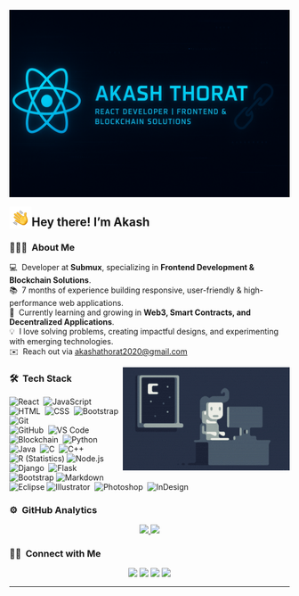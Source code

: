 <p><img src="https://github.com/akashthorat01/Akashthorat01/blob/main/assets/gitBAnner.png" alt="Akash Thorat Banner"></p>
<p><img alt="Hand Wave" src="https://raw.githubusercontent.com/AVS1508/AVS1508/master/assets/Hand%20Wave.gif" width="40" align="left"></p><h2>Hey there! I’m Akash</h2><p></p>

<h3 id="-about-me">👨🏻‍💻 &nbsp;About Me</h3>
<p>
💻 &nbsp;Developer at <b>Submux</b>, specializing in <b>Frontend Development & Blockchain Solutions</b>.<br>
📚 &nbsp;7 months of experience building responsive, user-friendly & high-performance web applications.<br>
🌱 &nbsp;Currently learning and growing in <b>Web3, Smart Contracts, and Decentralized Applications</b>.<br>
💡 &nbsp;I love solving problems, creating impactful designs, and experimenting with emerging technologies.<br>
✉️ &nbsp;Reach out via <a href="mailto:akashathorat2020@gmail.com">akashathorat2020@gmail.com</a><br>
</p>

<img alt="Night Coding" src="https://raw.githubusercontent.com/AVS1508/AVS1508/master/assets/Night-Coding.gif" align="right">

<h3 id="-tech-stack">🛠 &nbsp;Tech Stack</h3>
<p>
<img src="https://img.shields.io/badge/-React-05122A?style=flat&logo=react" alt="React">&nbsp;
<img src="https://img.shields.io/badge/-JavaScript-05122A?style=flat&logo=javascript" alt="JavaScript">&nbsp;
<img src="https://img.shields.io/badge/-HTML-05122A?style=flat&logo=HTML5" alt="HTML">&nbsp;
<img src="https://img.shields.io/badge/-CSS-05122A?style=flat&logo=CSS3&logoColor=1572B6" alt="CSS">&nbsp;
<img src="https://img.shields.io/badge/-Bootstrap-05122A?style=flat&logo=bootstrap&logoColor=563D7C" alt="Bootstrap">
<img src="https://img.shields.io/badge/-Git-05122A?style=flat&logo=git" alt="Git">&nbsp; <br>
<img src="https://img.shields.io/badge/-GitHub-05122A?style=flat&logo=github" alt="GitHub">&nbsp;
<img src="https://img.shields.io/badge/-VS Code-05122A?style=flat&logo=visual-studio-code&logoColor=007ACC" alt="VS Code">&nbsp;
<img src="https://img.shields.io/badge/-Blockchain-05122A?style=flat&logo=ethereum" alt="Blockchain">&nbsp;
<img src="https://img.shields.io/badge/-Python-05122A?style=flat&amp;logo=python" alt="Python">&nbsp;
<img src="https://img.shields.io/badge/-Java-05122A?style=flat&amp;logo=Java&amp;logoColor=FFA518" alt="Java">&nbsp;
<img src="https://img.shields.io/badge/-C-05122A?style=flat&amp;logo=C&amp;logoColor=A8B9CC" alt="C">&nbsp;
<img src="https://img.shields.io/badge/-C++-05122A?style=flat&amp;logo=C%2B%2B&amp;logoColor=00599C" alt="C++">&nbsp;</br>
<img src="https://img.shields.io/badge/-R-05122A?style=flat&amp;logo=R&amp;logoColor=276DC3" alt="R (Statistics)">
<img src="https://img.shields.io/badge/-Node.js-05122A?style=flat&amp;logo=node.js" alt="Node.js">&nbsp;
<img src="https://img.shields.io/badge/-Django-05122A?style=flat&amp;logo=django&amp;logoColor=092E20" alt="Django">&nbsp;
<img src="https://img.shields.io/badge/-Flask-05122A?style=flat&amp;logo=flask" alt="Flask">&nbsp;
<img src="https://img.shields.io/badge/-Bootstrap-05122A?style=flat&amp;logo=bootstrap&amp;logoColor=563D7C" alt="Bootstrap">
<img src="https://img.shields.io/badge/-Markdown-05122A?style=flat&amp;logo=markdown" alt="Markdown"></br>
<img src="https://img.shields.io/badge/-Eclipse-05122A?style=flat&amp;logo=eclipse-ide&amp;logoColor=2C2255" alt="Eclipse">
<img src="https://img.shields.io/badge/-Illustrator-05122A?style=flat&amp;logo=adobe-illustrator" alt="Illustrator">&nbsp;
<img src="https://img.shields.io/badge/-Photoshop-05122A?style=flat&amp;logo=adobe-photoshop" alt="Photoshop">&nbsp;
<img src="https://img.shields.io/badge/-InDesign-05122A?style=flat&amp;logo=adobe-indesign" alt="InDesign"></p>


<h3 id="️-github-analytics">⚙️ &nbsp;GitHub Analytics</h3>
<p align="center">
<a href="https://github.com/akashthorat01">
  <img height="180em" src="https://github-readme-stats-eight-theta.vercel.app/api?username=akashthorat01&show_icons=true&theme=algolia&include_all_commits=true&count_private=true"/>
  <img height="180em" src="https://github-readme-stats-eight-theta.vercel.app/api/top-langs/?username=akashthorat01&layout=compact&langs_count=8&theme=algolia"/>
</a>
</p>

<h3 id="-connect-with-me">🤝🏻 &nbsp;Connect with Me</h3>
<p align="center">
<a href="https://www.linkedin.com/in/akashthorat01"><img src="https://img.shields.io/badge/-Akash%20Thorat-0077B5?style=flat&logo=Linkedin&logoColor=white"></a>
<a href="mailto:akashathorat2020@gmail.com"><img src="https://img.shields.io/badge/-akashathorat2020@gmail.com-D14836?style=flat&logo=Gmail&logoColor=white"></a>
<a href="https://github.com/akashthorat01"><img src="https://img.shields.io/badge/-@akashthorat01-181717?style=flat&logo=GitHub&logoColor=white"></a>
<a href="https://facebook.com/akashthorat001"><img src="https://img.shields.io/badge/-@Akashthorat001-1877F2?style=flat&amp;logo=Facebook&amp;logoColor=white"></a>
</p>

<hr>

